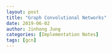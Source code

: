 ```yaml
---
layout: post
title: "Graph Convolutional Networks"
date: 2019-06-02
author: Jinhong Jung
categories: [Implementation Notes]
tags: [gcn]
---
```

